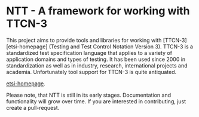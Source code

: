 # NTT - A framework for working with TTCN-3 

This project aims to provide tools and libraries for working with
[TTCN-3][etsi-homepage] (Testing and Test Control Notation Version 3). TTCN-3 is
a standardized test specification language that applies to a variety of
application domains and types of testing. It has been used since 2000 in
standardization as well as in industry, research, international projects and
academia. Unfortunately tool support for TTCN-3 is quite antiquated.

[etsi-homepage](http://www.ttcn-3.org/).

Please note, that NTT is still in its early stages. Documentation and
functionality will grow over time. If you are interested in contributing, just
create a pull-request.
